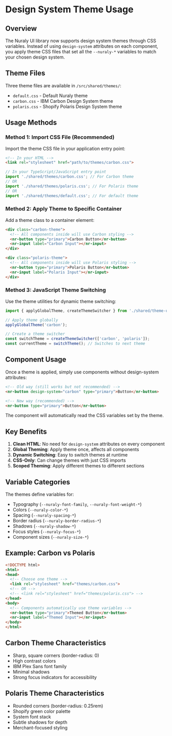 # Design System Theme Usage

## Overview

The Nuraly UI library now supports design system themes through CSS variables. Instead of using `design-system` attributes on each component, you apply theme CSS files that set all the `--nuraly-*` variables to match your chosen design system.

## Theme Files

Three theme files are available in `/src/shared/themes/`:

- `default.css` - Default Nuraly theme
- `carbon.css` - IBM Carbon Design System theme  
- `polaris.css` - Shopify Polaris Design System theme

## Usage Methods

### Method 1: Import CSS File (Recommended)

Import the theme CSS file in your application entry point:

```html
<!-- In your HTML -->
<link rel="stylesheet" href="path/to/themes/carbon.css">
```

```typescript
// In your TypeScript/JavaScript entry point
import './shared/themes/carbon.css'; // For Carbon theme
// OR
import './shared/themes/polaris.css'; // For Polaris theme  
// OR
import './shared/themes/default.css'; // For default theme
```

### Method 2: Apply Theme to Specific Container

Add a theme class to a container element:

```html
<div class="carbon-theme">
  <!-- All components inside will use Carbon styling -->
  <nr-button type="primary">Carbon Button</nr-button>
  <nr-input label="Carbon Input"></nr-input>
</div>

<div class="polaris-theme">
  <!-- All components inside will use Polaris styling -->
  <nr-button type="primary">Polaris Button</nr-button>
  <nr-input label="Polaris Input"></nr-input>
</div>
```

### Method 3: JavaScript Theme Switching

Use the theme utilities for dynamic theme switching:

```typescript
import { applyGlobalTheme, createThemeSwitcher } from './shared/theme-utils.js';

// Apply theme globally
applyGlobalTheme('carbon');

// Create a theme switcher
const switchTheme = createThemeSwitcher(['carbon', 'polaris']);
const currentTheme = switchTheme(); // Switches to next theme
```

## Component Usage

Once a theme is applied, simply use components without design-system attributes:

```html
<!-- Old way (still works but not recommended) -->
<nr-button design-system="carbon" type="primary">Button</nr-button>

<!-- New way (recommended) -->
<nr-button type="primary">Button</nr-button>
```

The component will automatically read the CSS variables set by the theme.

## Key Benefits

1. **Clean HTML**: No need for `design-system` attributes on every component
2. **Global Theming**: Apply theme once, affects all components
3. **Dynamic Switching**: Easy to switch themes at runtime
4. **CSS-Only**: Can change themes with just CSS imports
5. **Scoped Theming**: Apply different themes to different sections

## Variable Categories

The themes define variables for:

- Typography (`--nuraly-font-family`, `--nuraly-font-weight-*`)
- Colors (`--nuraly-color-*`)
- Spacing (`--nuraly-spacing-*`) 
- Border radius (`--nuraly-border-radius-*`)
- Shadows (`--nuraly-shadow-*`)
- Focus styles (`--nuraly-focus-*`)
- Component sizes (`--nuraly-size-*`)

## Example: Carbon vs Polaris

```html
<!DOCTYPE html>
<html>
<head>
  <!-- Choose one theme -->
  <link rel="stylesheet" href="themes/carbon.css">
  <!-- OR -->
  <!-- <link rel="stylesheet" href="themes/polaris.css"> -->
</head>
<body>
  <!-- Components automatically use theme variables -->
  <nr-button type="primary">Themed Button</nr-button>
  <nr-input label="Themed Input"></nr-input>
</body>
</html>
```

## Carbon Theme Characteristics

- Sharp, square corners (border-radius: 0)
- High contrast colors
- IBM Plex Sans font family
- Minimal shadows
- Strong focus indicators for accessibility

## Polaris Theme Characteristics  

- Rounded corners (border-radius: 0.25rem)
- Shopify green color palette
- System font stack
- Subtle shadows for depth
- Merchant-focused styling
